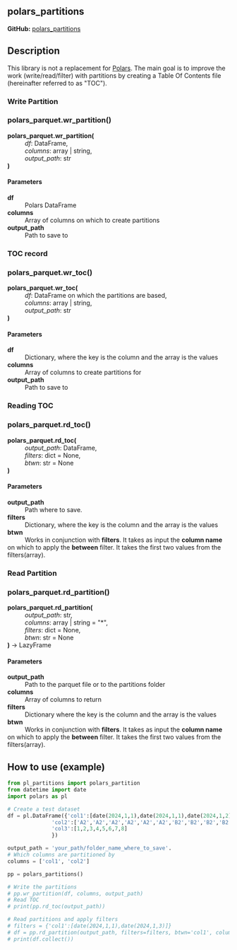 ## polars_partitions

**GitHub:** [polars_partitions](https://github.com/dwenlvov/polars_partitions)

## Description ##
This library is not a replacement for [Polars](https://pola.rs/).
The main goal is to improve the work (write/read/filter) with partitions by creating a Table Of Contents file (hereinafter referred to as "TOC").

### Write Partition
### polars_parquet.wr_partition() 
**polars_parquet.wr_partition(**  
&nbsp; &nbsp; &nbsp; &nbsp; &nbsp; _df_: DataFrame,  
&nbsp; &nbsp; &nbsp; &nbsp; &nbsp; _columns_: array | string,  
&nbsp; &nbsp; &nbsp; &nbsp; &nbsp; _output_path_: str  
**)**

#### Parameters
**df**  
&nbsp; &nbsp; &nbsp; &nbsp; &nbsp; Polars DataFrame  
**columns**  
&nbsp; &nbsp; &nbsp; &nbsp; &nbsp; Array of columns on which to create partitions  
**output_path**  
&nbsp; &nbsp; &nbsp; &nbsp; &nbsp; Path to save to  

### TOC record
### polars_parquet.wr_toc() 
**polars_parquet.wr_toc(**  
&nbsp; &nbsp; &nbsp; &nbsp; &nbsp; _df_: DataFrame on which the partitions are based,  
&nbsp; &nbsp; &nbsp; &nbsp; &nbsp; _columns_: array | string,  
&nbsp; &nbsp; &nbsp; &nbsp; &nbsp; _output_path_: str  
**)**

#### Parameters
**df**  
&nbsp; &nbsp; &nbsp; &nbsp; &nbsp; Dictionary, where the key is the column and the array is the values  
**columns**  
&nbsp; &nbsp; &nbsp; &nbsp; &nbsp; Array of columns to create partitions for  
**output_path**  
&nbsp; &nbsp; &nbsp; &nbsp; &nbsp; Path to save to  

### Reading TOC
### polars_parquet.rd_toc() 
**polars_parquet.rd_toc(**  
&nbsp; &nbsp; &nbsp; &nbsp; &nbsp; _output_path_: DataFrame,  
&nbsp; &nbsp; &nbsp; &nbsp; &nbsp; _filters_: dict = None,  
&nbsp; &nbsp; &nbsp; &nbsp; &nbsp; _btwn_: str = None  
**)**

#### Parameters
**output_path**  
&nbsp; &nbsp; &nbsp; &nbsp; &nbsp; Path where to save.  
**filters**  
&nbsp; &nbsp; &nbsp; &nbsp; &nbsp; Dictionary, where the key is the column and the array is the values  
**btwn**  
&nbsp; &nbsp; &nbsp; &nbsp; &nbsp; Works in conjunction with **filters**. It takes as input the **column name** on which to apply the **between** filter. It takes the first two values from the filters(array).  

### Read Partition
### polars_parquet.rd_partition() 
**polars_parquet.rd_partition(**  
&nbsp; &nbsp; &nbsp; &nbsp; &nbsp; _output_path_: str,  
&nbsp; &nbsp; &nbsp; &nbsp; &nbsp; _columns_: array | string = "*",  
&nbsp; &nbsp; &nbsp; &nbsp; &nbsp; _filters_: dict = None,  
&nbsp; &nbsp; &nbsp; &nbsp; &nbsp; _btwn_: str = None  
**)** → LazyFrame  

#### Parameters
**output_path**  
&nbsp; &nbsp; &nbsp; &nbsp; &nbsp; Path to the parquet file or to the partitions folder  
**columns**  
&nbsp; &nbsp; &nbsp; &nbsp; &nbsp; Array of columns to return  
**filters**  
&nbsp; &nbsp; &nbsp; &nbsp; &nbsp; Dictionary where the key is the column and the array is the values  
**btwn**  
&nbsp; &nbsp; &nbsp; &nbsp; &nbsp; Works in conjunction with **filters**. It takes as input the **column name** on which to apply the **between** filter. It takes the first two values from the filters(array).  
## How to use (example)
``` python
from pl_partitions import polars_partition
from datetime import date
import polars as pl

# Create a test dataset
df = pl.DataFrame({'col1':[date(2024,1,1),date(2024,1,1),date(2024,1,2),date(2024,1,2),date(2024,1,2),date(2024,1,3),date(2024,1,3),date(2024,1,3)],
              'col2':['A2','A2','A2','A2','A2','A2','B2','B2','B2','B2'],
              'col3':[1,2,3,4,5,6,7,8]
              })

output_path = 'your_path/folder_name_where_to_save'.
# Which columns are partitioned by
columns = ['col1', 'col2'] 

pp = polars_partitions()

# Write the partitions
# pp.wr_partition(df, columns, output_path)
# Read TOC
# print(pp.rd_toc(output_path))

# Read partitions and apply filters
# filters = {'col1':[date(2024,1,1),date(2024,1,3)]}
# df = pp.rd_partition(output_path, filters=filters, btwn='col1', columns=['col1', 'col3']) 
# print(df.collect())
```